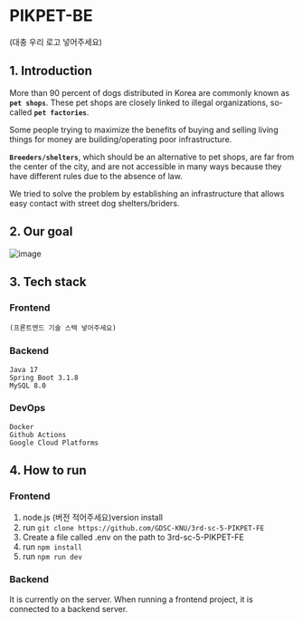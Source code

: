 # PIKPET-BE
(대충 우리 로고 넣어주세요)

## 1. Introduction 
 More than 90 percent of dogs distributed in Korea are commonly known as **`pet shops`**. These pet shops are closely linked to illegal organizations, so-called **`pet factories`**. 

 Some people trying to maximize the benefits of buying and selling living things for money are building/operating poor infrastructure.

 **`Breeders/shelters`**, which should be an alternative to pet shops, are far from the center of the city, and are not accessible in many ways because they have different rules due to the absence of law.

 We tried to solve the problem by establishing an infrastructure that allows easy contact with street dog shelters/briders.

## 2. Our goal 
![image](https://github.com/GDSC-KNU/3rd-sc-5-PIKPET-BE/assets/112597963/58a7eb89-8ccc-4af3-9e7e-782b5b65e8ee)

## 3. Tech stack
### Frontend
```
(프론트엔드 기술 스택 넣어주세요)
```

### Backend
```
Java 17
Spring Boot 3.1.8
MySQL 8.0
```

### DevOps
```
Docker
Github Actions
Google Cloud Platforms
```

## 4. How to run
### Frontend
1. node.js (버전 적어주세요)version install
2. run `git clone https://github.com/GDSC-KNU/3rd-sc-5-PIKPET-FE`
3. Create a file called .env on the path to 3rd-sc-5-PIKPET-FE
4. run `npm install`
5. run `npm run dev`


### Backend
It is currently on the server. When running a frontend project, it is connected to a backend server.
